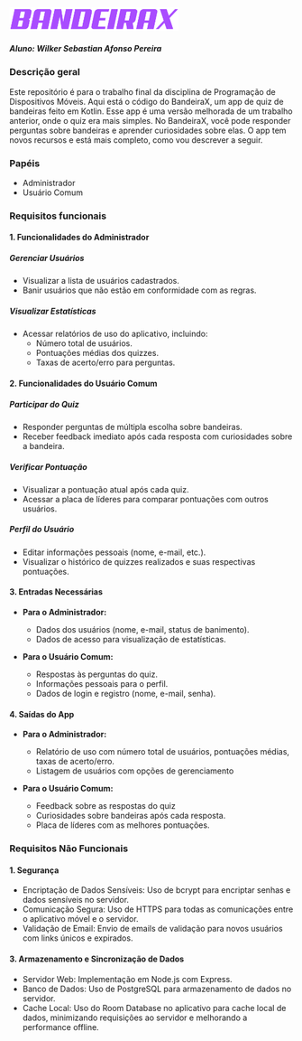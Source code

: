 <img src="bandeirax_text.png" width=300 >

##### Aluno: Wilker Sebastian Afonso Pereira

### Descrição geral
Este repositório é para o trabalho final da disciplina de Programação de Dispositivos Móveis. Aqui está o código do BandeiraX, um app de quiz de bandeiras feito em Kotlin. Esse app é uma versão melhorada de um trabalho anterior, onde o quiz era mais simples. No BandeiraX, você pode responder perguntas sobre bandeiras e aprender curiosidades sobre elas. O app tem novos recursos e está mais completo, como vou descrever a seguir.

### Papéis

- Administrador
- Usuário Comum

### Requisitos funcionais

#### 1. Funcionalidades do Administrador

##### Gerenciar Usuários
- Visualizar a lista de usuários cadastrados.
- Banir usuários que não estão em conformidade com as regras.

##### Visualizar Estatísticas
- Acessar relatórios de uso do aplicativo, incluindo:
  - Número total de usuários.
  - Pontuações médias dos quizzes.
  - Taxas de acerto/erro para perguntas.

#### 2. Funcionalidades do Usuário Comum

##### Participar do Quiz
- Responder perguntas de múltipla escolha sobre bandeiras.
- Receber feedback imediato após cada resposta com curiosidades sobre a bandeira.

##### Verificar Pontuação
- Visualizar a pontuação atual após cada quiz.
- Acessar a placa de líderes para comparar pontuações com outros usuários.

##### Perfil do Usuário
- Editar informações pessoais (nome, e-mail, etc.).
- Visualizar o histórico de quizzes realizados e suas respectivas pontuações.

#### 3. Entradas Necessárias
- **Para o Administrador:**
  - Dados dos usuários (nome, e-mail, status de banimento).
  - Dados de acesso para visualização de estatísticas.

- **Para o Usuário Comum:**
  - Respostas às perguntas do quiz.
  - Informações pessoais para o perfil.
  - Dados de login e registro (nome, e-mail, senha).

#### 4. Saídas do App
- **Para o Administrador:**
  - Relatório de uso com número total de usuários, pontuações médias, taxas de acerto/erro.
  - Listagem de usuários com opções de gerenciamento

- **Para o Usuário Comum:**
  - Feedback sobre as respostas do quiz
  - Curiosidades sobre bandeiras após cada resposta.
  - Placa de líderes com as melhores pontuações.

### Requisitos Não Funcionais

#### 1. Segurança
- Encriptação de Dados Sensíveis: Uso de bcrypt para encriptar senhas e dados sensíveis no servidor.
- Comunicação Segura: Uso de HTTPS para todas as comunicações entre o aplicativo móvel e o servidor.
- Validação de Email: Envio de emails de validação para novos usuários com links únicos e expirados.

#### 3. Armazenamento e Sincronização de Dados
- Servidor Web: Implementação em Node.js com Express.
- Banco de Dados: Uso de PostgreSQL para armazenamento de dados no servidor.
- Cache Local: Uso do Room Database no aplicativo para cache local de dados, minimizando requisições ao servidor e melhorando a performance offline.